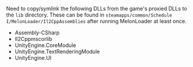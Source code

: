Need to copy/symlink the following DLLs from the game's proxied DLLs to the `lib` directory. These can
be found in `steamapps/common/Schedule I/MelonLoader/Il2CppAssemblies` after running MelonLoader at least
once.
* Assembly-CSharp
* Il2Cppmscorlib
* UnityEngine.CoreModule
* UnityEngine.TextRenderingModule
* UnityEngine.UI